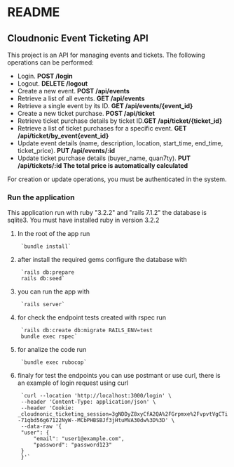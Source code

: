 # README

## Cloudnonic Event Ticketing API

This project is an API for managing events and tickets. The following operations can be performed:

- Login.  **POST   /login**
- Logout.  **DELETE   /logout**
- Create a new event.  **POST   /api/events**
- Retrieve a list of all events.  **GET /api/events**
- Retrieve a single event by its ID. **GET /api/events/{event_id}**
- Create a new ticket purchase. **POST /api/ticket**
- Retrieve ticket purchase details by ticket ID.**GET /api/ticket/{ticket_id}**
- Retrieve a list of ticket purchases for a specific event. **GET /api/ticket/by_event{event_id}**
- Update event details (name, description, location, start_time, end_time, 
ticket_price).  **PUT    /api/events/:id**
- Update ticket purchase details (buyer_name, quan7ty). **PUT    /api/tickets/:id  The total price is automatically calculated**

For creation or update operations, you must be authenticated in the system.


### Run the application

This application run with ruby "3.2.2" and "rails 7.1.2" the database is sqlite3. You must have installed ruby in version 3.2.2

1. In the root of the app run

        `bundle install`


2. after install the required gems configure the database with

        `rails db:prepare
        rails db:seed`
    
3. you can run the app with

        `rails server`
    
4. for check the endpoint tests created with rspec run

        `rails db:create db:migrate RAILS_ENV=test
        bundle exec rspec`
    
5. for analize the code run

        `bundle exec rubocop`

6. finaly for test the endpoints you can use postmant or use curl, there is an example of login request using curl

        `curl --location 'http://localhost:3000/login' \
        --header 'Content-Type: application/json' \
        --header 'Cookie: _cloudnonic_ticketing_session=3gNDDyZ8xyCfA2QA%2FGrpmxe%2FvpvtVgCTiGSdn2dOVFxmTbuCsa2sG8vEbkUKRG%2FNb%2F%2Bnl6WuvpM8SoIV0p4B%2FrVLqJveUhd%2B94x09%2B7POp8LurVHK%2FyyvVRS7SpBxNv4qqigwuofARXF6I9nVOj9B88z5mnrSZ1%2B2h%2FMs1OGDv%2FM38SfjxBp6oayqexIZgy3nyrpBaLrtZdlI0RlEYgOdqOqvSTWzzz2GREbJqqMeTFSskAzzjbuefm3tzTVS%2F1pawsromIWfa1hbp4segvBpBCK4PHa4DU9YHUFk%2BEsxArFUjdTAg%3D%3D--71qbd56g67122NyW--MCbPHBSBJf3jHtuMVA30dw%3D%3D' \
        --data-raw '{
        "user": {
            "email": "user1@example.com",
            "password": "password123"
        }
        }'`
